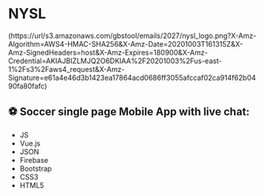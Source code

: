 # NYSL
(https://url/s3.amazonaws.com/gbstool/emails/2027/nysl_logo.png?X-Amz-Algorithm=AWS4-HMAC-SHA256&X-Amz-Date=20201003T161315Z&X-Amz-SignedHeaders=host&X-Amz-Expires=180900&X-Amz-Credential=AKIAJBIZLMJQ2O6DKIAA%2F20201003%2Fus-east-1%2Fs3%2Faws4_request&X-Amz-Signature=e61a4e46d3b1423ea17864acd0686ff3055afccaf02ca914f62b0490fa80fafc)

## :soccer: Soccer single page Mobile App with live chat:

- JS
- Vue.js
- JSON
- Firebase
- Bootstrap
- CSS3
- HTML5


